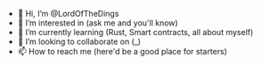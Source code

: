 - 👋 Hi, I’m @LordOfTheDings
- 👀 I’m interested in (ask me and you'll know)
- 🌱 I’m currently learning (Rust, Smart contracts, all about myself)
- 💞️ I’m looking to collaborate on (_)
- 📫 How to reach me (here'd be a good place for starters)

<!---
LordOfTheDings/LordOfTheDings is a ✨ special ✨ repository because its `README.md` (this file) appears on your GitHub profile.
You can click the Preview link to take a look at your changes.
--->
